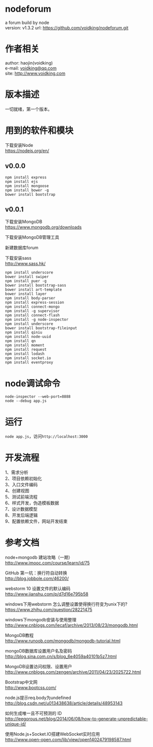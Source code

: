 # nodeforum
a forum build by node  
version: v1.3.2
url: https://github.com/voidking/nodeforum.git  

# 作者相关
author: haojin(voidking)  
e-mail: voidking@qq.com    
site: http://www.voidking.com   

# 版本描述
一切就绪，第一个版本。

# 用到的软件和模块
下载安装Node  
https://nodejs.org/en/
## v0.0.0
```
npm install express  
npm install ejs   
npm install mongoose  
npm install bower -g  
bower install bootstrap  
```

## v0.0.1
下载安装MongoDB  
https://www.mongodb.org/downloads   

下载安装MongoDB管理工具

新建数据库forum  

下载安装sass  
http://www.sass.hk/

```
npm install underscore
bower install swiper
npm install puer -g
bower install bootstrap-sass
bower install art-template
bower install layer
npm install body-parser
npm install express-session
npm install connect-mongo 
npm install -g supervisor
npm install connect-flash 
npm install -g node-inspector
npm install underscore 
bower install bootstrap-fileinput
npm install qiniu 
npm install node-uuid 
npm install qn 
npm install moment 
npm install request 
npm install lodash 
npm install socket.io 
npm install eventproxy
```


# node调试命令
```
node-inspector --web-port=8888
node --debug app.js
```

# 运行
`node app.js`，访问`http://localhost:3000`

# 开发流程
1、需求分析  
2、项目依赖初始化  
3、入口文件编码  
4、创建视图  
5、测试前端流程  
6、样式开发，伪造模板数据  
7、设计数据模型  
8、开发后端逻辑  
9、配置依赖文件，网站开发结束  

# 参考文档
node+mongodb 建站攻略（一期）  
http://www.imooc.com/course/learn/id/75

GitHub 第一坑：换行符自动转换  
http://blog.jobbole.com/46200/  

webstorm 10 设置文件的默认编码  
http://www.jianshu.com/p/d7d16e795b58  

windows下用webstorm 怎么调整设置使得换行符变为unix下的?   
https://www.zhihu.com/question/28221475    

windows下mongodb安装与使用整理    
http://www.cnblogs.com/lecaf/archive/2013/08/23/mongodb.html   

MongoDB教程   
http://www.runoob.com/mongodb/mongodb-tutorial.html

mongoDB数据库设置用户名及密码   
http://blog.sina.com.cn/s/blog_6e4059a40101b5z7.html

MongoDB设置访问权限、设置用户   
http://www.cnblogs.com/zengen/archive/2011/04/23/2025722.html

Bootstrap中文网   
http://www.bootcss.com/  

node.js提示req.body为undefined   
http://blog.csdn.net/u013438638/article/details/48953143  

如何生成唯一且不可预测的 ID   
http://leegorous.net/blog/2014/06/08/how-to-generate-unpredictable-unique-id/  

使用Node.js+Socket.IO搭建WebSocket实时应用   
http://www.open-open.com/lib/view/open1402479198587.html  







